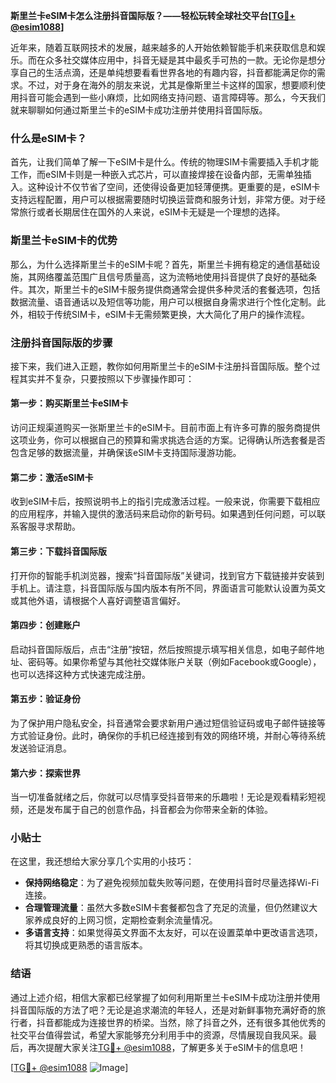 **斯里兰卡eSIM卡怎么注册抖音国际版？——轻松玩转全球社交平台[[TG💪+ @esim1088](https://t.me/s/esim1088)]**

近年来，随着互联网技术的发展，越来越多的人开始依赖智能手机来获取信息和娱乐。而在众多社交媒体应用中，抖音无疑是其中最炙手可热的一款。无论你是想分享自己的生活点滴，还是单纯想要看看世界各地的有趣内容，抖音都能满足你的需求。不过，对于身在海外的朋友来说，尤其是像斯里兰卡这样的国家，想要顺利使用抖音可能会遇到一些小麻烦，比如网络支持问题、语言障碍等。那么，今天我们就来聊聊如何通过斯里兰卡的eSIM卡成功注册并使用抖音国际版。

### 什么是eSIM卡？

首先，让我们简单了解一下eSIM卡是什么。传统的物理SIM卡需要插入手机才能工作，而eSIM卡则是一种嵌入式芯片，可以直接焊接在设备内部，无需单独插入。这种设计不仅节省了空间，还使得设备更加轻薄便携。更重要的是，eSIM卡支持远程配置，用户可以根据需要随时切换运营商和服务计划，非常方便。对于经常旅行或者长期居住在国外的人来说，eSIM卡无疑是一个理想的选择。

### 斯里兰卡eSIM卡的优势

那么，为什么选择斯里兰卡的eSIM卡呢？首先，斯里兰卡拥有稳定的通信基础设施，其网络覆盖范围广且信号质量高，这为流畅地使用抖音提供了良好的基础条件。其次，斯里兰卡的eSIM卡服务提供商通常会提供多种灵活的套餐选项，包括数据流量、语音通话以及短信等功能，用户可以根据自身需求进行个性化定制。此外，相较于传统SIM卡，eSIM卡无需频繁更换，大大简化了用户的操作流程。

### 注册抖音国际版的步骤

接下来，我们进入正题，教你如何用斯里兰卡的eSIM卡注册抖音国际版。整个过程其实并不复杂，只要按照以下步骤操作即可：

#### 第一步：购买斯里兰卡eSIM卡
访问正规渠道购买一张斯里兰卡的eSIM卡。目前市面上有许多可靠的服务商提供这项业务，你可以根据自己的预算和需求挑选合适的方案。记得确认所选套餐是否包含足够的数据流量，并确保该eSIM卡支持国际漫游功能。

#### 第二步：激活eSIM卡
收到eSIM卡后，按照说明书上的指引完成激活过程。一般来说，你需要下载相应的应用程序，并输入提供的激活码来启动你的新号码。如果遇到任何问题，可以联系客服寻求帮助。

#### 第三步：下载抖音国际版
打开你的智能手机浏览器，搜索“抖音国际版”关键词，找到官方下载链接并安装到手机上。请注意，抖音国际版与国内版本有所不同，界面语言可能默认设置为英文或其他外语，请根据个人喜好调整语言偏好。

#### 第四步：创建账户
启动抖音国际版后，点击“注册”按钮，然后按照提示填写相关信息，如电子邮件地址、密码等。如果你希望与其他社交媒体账户关联（例如Facebook或Google），也可以选择这种方式快速完成注册。

#### 第五步：验证身份
为了保护用户隐私安全，抖音通常会要求新用户通过短信验证码或电子邮件链接等方式验证身份。此时，确保你的手机已经连接到有效的网络环境，并耐心等待系统发送验证消息。

#### 第六步：探索世界
当一切准备就绪之后，你就可以尽情享受抖音带来的乐趣啦！无论是观看精彩短视频，还是发布属于自己的创意作品，抖音都会为你带来全新的体验。

### 小贴士

在这里，我还想给大家分享几个实用的小技巧：
- **保持网络稳定**：为了避免视频加载失败等问题，在使用抖音时尽量选择Wi-Fi连接。
- **合理管理流量**：虽然大多数eSIM卡套餐都包含了充足的流量，但仍然建议大家养成良好的上网习惯，定期检查剩余流量情况。
- **多语言支持**：如果觉得英文界面不太友好，可以在设置菜单中更改语言选项，将其切换成更熟悉的语言版本。

### 结语

通过上述介绍，相信大家都已经掌握了如何利用斯里兰卡eSIM卡成功注册并使用抖音国际版的方法了吧？无论是追求潮流的年轻人，还是对新鲜事物充满好奇的旅行者，抖音都能成为连接世界的桥梁。当然，除了抖音之外，还有很多其他优秀的社交平台值得尝试，希望大家能够充分利用手中的资源，尽情展现自我风采。最后，再次提醒大家关注[TG💪+ @esim1088](https://t.me/s/esim1088)，了解更多关于eSIM卡的信息吧！

[[TG💪+ @esim1088](https://t.me/s/esim1088) ![Image](https://i.postimg.cc/4NQfJmqS/Snipaste-2025-05-13-00-14-12.png)]